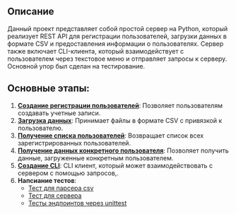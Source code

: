 ## Описание
Данный проект представляет собой простой сервер на Python, который реализует REST API для регистрации пользователей, загрузки данных в формате CSV и предоставления информации о пользователях. Сервер также включает CLI-клиента, который взаимодействует с пользователем через текстовое меню и отправляет запросы к серверу. Основной упор был сделан на тестирование.

## Основные этапы:
1. [**Создание регистрации пользователей**](https://github.com/Zelmoron/Repository-for-lesson/issues/12): Позволяет пользователям создавать учетные записи. 
2. [**Загрузка данных**](https://github.com/Zelmoron/Repository-for-lesson/issues/13): Принимает файлы в формате CSV с привязкой к пользователю.
3. [**Получение списка пользователей**](https://github.com/Zelmoron/Repository-for-lesson/issues/19): Возвращает список всех зарегистрированных пользователей.
4. [**Получение данных конкретного пользователя**](https://github.com/Zelmoron/Repository-for-lesson/issues/20): Позволяет получить данные, загруженные конкретным пользователем.
5. [**Создание CLI**](https://github.com/Zelmoron/Repository-for-lesson/issues/23): CLI клиент, который может взаимодействовать с сервером с помощью запросов,.
6. **Напсиание тестов**:
    * [Тест для парсера csv](https://github.com/Zelmoron/Repository-for-lesson/issues/26)
    * [Тест для сервера](https://github.com/Zelmoron/Repository-for-lesson/issues/29)
    * [Тесты эндпоинтов через unittest](https://github.com/Zelmoron/Repository-for-lesson/issues/33)